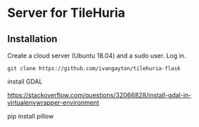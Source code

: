 # Server for TileHuria

## Installation

Create a cloud server (Ubuntu 18.04) and a sudo user. Log in.

```
git clone https://github.com/ivangayton/tilehuria-flask
```




install GDAL

https://stackoverflow.com/questions/32066828/install-gdal-in-virtualenvwrapper-environment

pip install pillow
